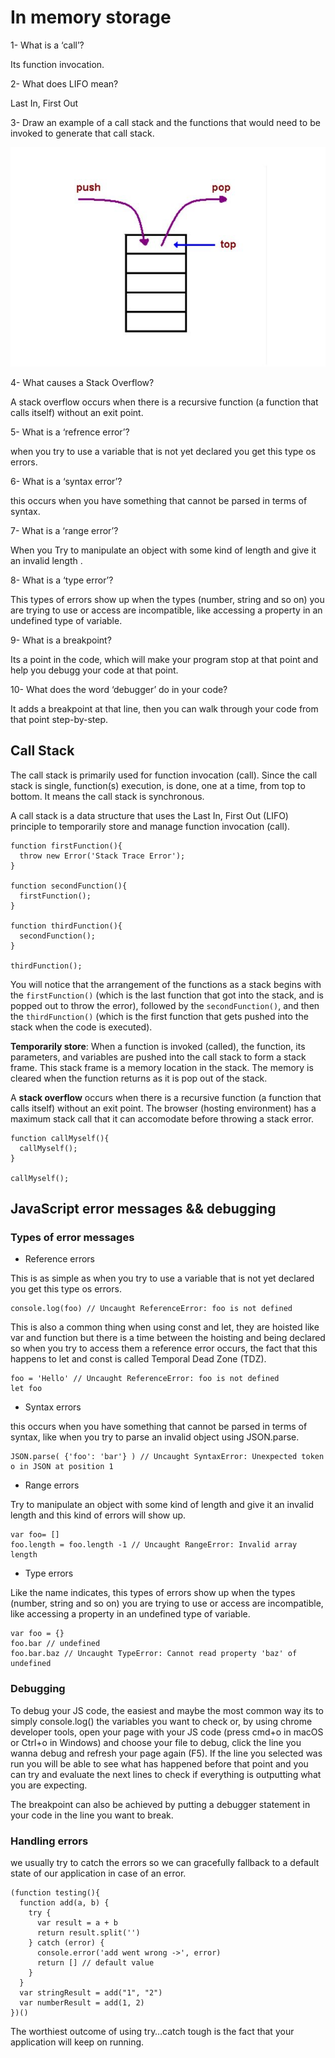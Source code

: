 # In memory storage

1- What is a ‘call’?

Its function invocation.

2- What does LIFO mean?

Last In, First Out

3- Draw an example of a call stack and the functions that would need to be invoked to generate that call stack.

![callStack](../img/callstack.JPG)

4- What causes a Stack Overflow?

A stack overflow occurs when there is a recursive function (a function that calls itself) without an exit point.

5- What is a ‘refrence error’?

when you try to use a variable that is not yet declared you get this type os errors.

6- What is a ‘syntax error’?

this occurs when you have something that cannot be parsed in terms of syntax.


7- What is a ‘range error’?

When you Try to manipulate an object with some kind of length and give it an invalid length .

8- What is a ‘type error’?

This types of errors show up when the types (number, string and so on) you are trying to use or access are incompatible, like accessing a property in an undefined type of variable.

9- What is a breakpoint?

Its a point in the code, which will make your program stop at that point and help you debugg your code at that point.

10- What does the word ‘debugger’ do in your code?

It adds a breakpoint at that line, then you can walk through your code from that point step-by-step.


## Call Stack

The call stack is primarily used for function invocation (call). Since the call stack is single, function(s) execution, is done, one at a time, from top to bottom. It means the call stack is synchronous.

A call stack is a data structure that uses the Last In, First Out (LIFO) principle to temporarily store and manage function invocation (call).

```
function firstFunction(){
  throw new Error('Stack Trace Error');
}

function secondFunction(){
  firstFunction();
}

function thirdFunction(){
  secondFunction();
}

thirdFunction();
```

You will notice that the arrangement of the functions as a stack begins with the `firstFunction()` (which is the last function that got into the stack, and is popped out to throw the error), followed by the `secondFunction()`, and then the `thirdFunction()` (which is the first function that gets pushed into the stack when the code is executed).

**Temporarily store**: When a function is invoked (called), the function, its parameters, and variables are pushed into the call stack to form a stack frame. This stack frame is a memory location in the stack. The memory is cleared when the function returns as it is pop out of the stack.

A __stack overflow__ occurs when there is a recursive function (a function that calls itself) without an exit point. The browser (hosting environment) has a maximum stack call that it can accomodate before throwing a stack error.

```
function callMyself(){
  callMyself();
}

callMyself();
```

## JavaScript error messages && debugging

### Types of error messages

- Reference errors

This is as simple as when you try to use a variable that is not yet declared you get this type os errors.

```
console.log(foo) // Uncaught ReferenceError: foo is not defined
```

This is also a common thing when using const and let, they are hoisted like var and function but there is a time between the hoisting and being declared so when you try to access them a reference error occurs, the fact that this happens to let and const is called Temporal Dead Zone (TDZ).

```
foo = 'Hello' // Uncaught ReferenceError: foo is not defined
let foo
```
- Syntax errors

this occurs when you have something that cannot be parsed in terms of syntax, like when you try to parse an invalid object using JSON.parse.

```
JSON.parse( {'foo': 'bar'} ) // Uncaught SyntaxError: Unexpected token o in JSON at position 1
```

- Range errors

Try to manipulate an object with some kind of length and give it an invalid length and this kind of errors will show up.

```
var foo= []
foo.length = foo.length -1 // Uncaught RangeError: Invalid array length
```


- Type errors

Like the name indicates, this types of errors show up when the types (number, string and so on) you are trying to use or access are incompatible, like accessing a property in an undefined type of variable.

```
var foo = {}
foo.bar // undefined
foo.bar.baz // Uncaught TypeError: Cannot read property 'baz' of undefined
```

### Debugging 

To debug your JS code, the easiest and maybe the most common way its to simply console.log() the variables you want to check or, by using chrome developer tools, open your page with your JS code (press cmd+o in macOS or Ctrl+o in Windows) and choose your file to debug, click the line you wanna debug and refresh your page again (F5).
If the line you selected was run you will be able to see what has happened before that point and you can try and evaluate the next lines to check if everything is outputting what you are expecting.

The breakpoint can also be achieved by putting a debugger statement in your code in the line you want to break.


### Handling errors

we usually try to catch the errors so we can gracefully fallback to a default state of our application in case of an error.

```
(function testing(){
  function add(a, b) {
    try {
      var result = a + b
      return result.split('')
    } catch (error) {
      console.error('add went wrong ->', error)
      return [] // default value
    }
  }
  var stringResult = add("1", "2")
  var numberResult = add(1, 2)
})()
```

The worthiest outcome of using try…catch tough is the fact that your application will keep on running.



